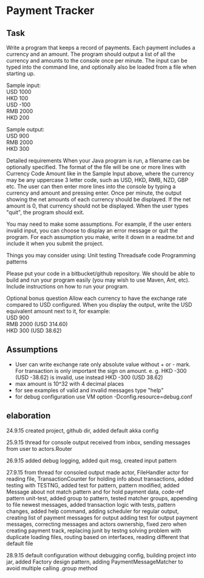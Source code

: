 Payment Tracker
===============
Task
----
Write a program that keeps a record of payments. Each payment includes a currency and an amount.
The program should output a list of all the currency and amounts to the console once per minute.
The input can be typed into the command line, and optionally also be loaded from a file when starting up.

Sample input:  
USD 1000  
HKD 100  
USD -100  
RMB 2000  
HKD 200  

Sample output:  
USD 900  
RMB 2000  
HKD 300  

Detailed requirements
When your Java program is run, a filename can be optionally specified.
The format of the file will be one or more lines with Currency Code Amount like in the Sample Input above,
where the currency may be any uppercase 3 letter code, such as USD, HKD, RMB, NZD, GBP etc.
The user can then enter more lines into the console by typing a currency and amount and pressing enter.
Once per minute, the output showing the net amounts of each currency should be displayed.
If the net amount is 0, that currency should not be displayed.  When the user types "quit", the program should exit.

You may need to make some assumptions. For example, if the user enters invalid input,
you can choose to display an error message or quit the program.
For each assumption you make, write it down in a readme.txt and include it when you submit the project.

Things you may consider using:
Unit testing
Threadsafe code
Programming patterns

Please put your code in a bitbucket/github repository.
We should be able to build and run your program easily (you may wish to use Maven, Ant, etc).
Include instructions on how to run your program.

Optional bonus question
Allow each currency to have the exchange rate compared to USD configured. When you display the output,
write the USD equivalent amount next to it, for example:  
USD 900  
RMB 2000 (USD 314.60)  
HKD 300 (USD 38.62)  

Assumptions
-----------
- User can write exchange rate only absolute value without + or - mark. 
For transaction is only important the sign on amount.
e. g. HKD -300 (USD -38.62) is invalid, use instead HKD -300 (USD 38.62)
- max amount is 10^32 with 4 decimal places
- for see examples of valid and invalid messages type "help"
- for debug configuration use VM option -Dconfig.resource=debug.conf

elaboration
-----------
24.9.15 created project, github dir, added default akka config

25.9.15 thread for console output received from inbox, sending messages from user to actors.Router

26.9.15 added debug logging, added quit msg, created input pattern

27.9.15 from thread for consoled output made actor, FileHandler actor for reading file, 
TransactionCounter for holding info about transactions, added testing with TESTNG, 
added test for pattern, pattern modified, added Message about not match pattern and for hold payment data,
code-ref pattern unit-test, added group to pattern, tested matcher groups,
appending to file newest messages, added transaction logic with tests, pattern changes, added help command, 
adding scheduler for regular output, creating list of payment messages for output
adding test for output payment messages, 
correcting messages and actors ownership, fixed zero when creating payment track, replacing junit by testng
solving problem with duplicate loading files, routing based on interfaces, reading different that default file

28.9.15 default configuration without debugging config, building project into jar,
added Factory design pattern, adding PaymentMessageMatcher to avoid multiple calling .group method